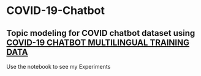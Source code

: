 # COVID-19-Chatbot

Topic modeling  for COVID chatbot dataset using [COVID-19 CHATBOT MULTILINGUAL TRAINING DATA](https://www.transperfect.com/dataforce/covid-19-chatbot)
-----------------------------------------------

Use the notebook to see my Experiments
